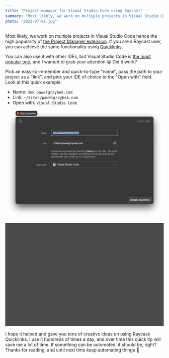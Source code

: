 ```yaml
---
title: "Project manager for Visual Studio Code using Raycast"
summary: "Most likely, we work on multiple projects in Visual Studio Code hence the high popularity of the Project Manager extension. If you are a Raycast user, you can achieve the same functionality using Quicklinks."
photo: "2022-07-01.jpg"
---
```


Most likely, we work on multiple projects in Visual Studio Code hence the high popularity of [the Project Manager extension](https://marketplace.visualstudio.com/items?itemName=alefragnani.project-manager). If you are a Raycast user, you can achieve the same functionality using [Quicklinks](https://www.notion.so/Quicklinks-8cc9c64a077a440189858c074492e8d8).

You can also use it with other IDEs, but Visual Studio Code is [the most popular one](https://insights.stackoverflow.com/survey/2021#section-most-popular-technologies-integrated-development-environment), and I wanted to grab your attention 😜 Did it work?

Pick an easy-to-remember and quick-to-type "name", pass the path to your project as a "link", and pick your IDE of choice to the "Open with" field. Look at this quick example.

- Name: `dev pawelgrzybek.com`
- Link: `~/Sites/pawelgrzybek.com`
- Open with: `Visual Studio Code`

![Project manager for Visual Studio Code using Raycast](2022-07-01-1.png)

![Project manager for Visual Studio Code using Raycast](2022-07-01-2.gif)

I hope it helped and gave you tons of creative ideas on using Raycask Quicklinks. I use it hundreds of times a day, and over time this quick tip will save me a lot of time. If something can be automated, it should be, right? Thanks for reading, and until next time keep automating things 👋
